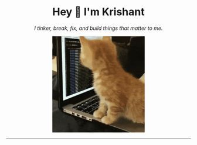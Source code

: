 <!-- Terminal-style welcome GIF -->


<h1 align="center">Hey 👋 I'm Krishant</h1>
<p align="center"><em>I tinker, break, fix, and build things that matter to me.</em></p>

<p align="center">
  <img src="https://github.com/Krishantx/krishantx/blob/main/cat-work-in-progress.gif" width="50%" />
</p>

---
